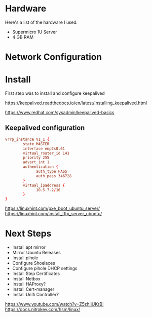 
# Hardware

Here's a list of the hardware I used.

- Supermicro 1U Server
- 4 GB RAM

# Network Configuration

# Install

First step was to install and configure keepalived

https://keepalived.readthedocs.io/en/latest/installing_keepalived.html

https://www.redhat.com/sysadmin/keepalived-basics

## Keepalived configuration

```conf
vrrp_instance VI_1 {
        state MASTER
        interface enp2s0.61
        virtual_router_id 141
        priority 255
        advert_int 1
        authentication {
              auth_type PASS
              auth_pass 346728
        }
        virtual_ipaddress {
              10.5.7.2/16
        }
}
```
https://linuxhint.com/pxe_boot_ubuntu_server/
https://linuxhint.com/install_tftp_server_ubuntu/


# Next Steps
- Install apt mirror
- Mirror Ubuntu Releases
- Install pihole
- Configure Shoelaces
- Configure pihole DHCP settings
- Install Step Certificates
- Install Netbox
- Install HAProxy?
- Install Cert-manager
- Install Unifi Controller?


https://www.youtube.com/watch?v=Z5zhIiUKrBI
https://docs.nitrokey.com/hsm/linux/
